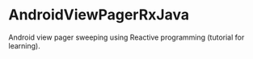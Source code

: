 # AndroidViewPagerRxJava
Android view pager sweeping using Reactive programming (tutorial for learning).
